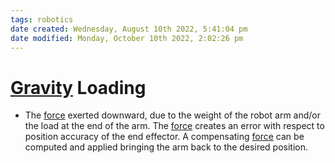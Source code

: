 ```yaml
---
tags: robotics
date created: Wednesday, August 10th 2022, 5:41:04 pm
date modified: Monday, October 10th 2022, 2:02:26 pm
---
```


# [Gravity](Gravity.md) Loading
- The [force](Force.md) exerted downward, due to the weight of the robot arm and/or the load at the end of the arm. The [force](Force.md) creates an error with respect to position accuracy of the end effector. A compensating [force](Force.md) can be computed and applied bringing the arm back to the desired position.



